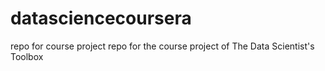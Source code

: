 # datasciencecoursera
repo for course project
repo for the course project of The Data Scientist's Toolbox
